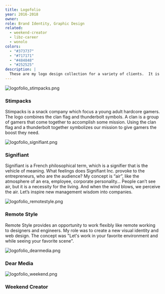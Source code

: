 ```yaml
---
title: Logofolio
year: 2016-2018
owner: 
role: Brand Identity, Graphic Design
related:
  - weekend-creator
  - libz-career
  - wonolo
colors:
  - "#373737"
  - "#717171"
  - "#484848"
  - "#252525"
description: |
  These are my logo design collection for a variety of clients.  It is always challenging and fun for me to express worldview of brands with typography, metaphor.
---
```


![logofolio_stimpacks.png](/Volumes/GoogleDrive/チームドライブ/Projects/Namika/_Portfolio/Logofolio/logofolio_stimpacks.png)

### Stimpacks

Stimpacks is a snack company which focus a young adult hardcore gamers. The logo combines the clan flag and thunderbolt symbols. A clan is a group of gamers that come together to accomplish some mission. Using the clan flag and a thunderbolt together symbolizes our mission to give gamers the boost they need.


![logofolio_signifiant.png](/Volumes/GoogleDrive/チームドライブ/Projects/Namika/_Portfolio/Logofolio/logofolio_signifiant.png)

### Signifiant
Signifiant is a French philosophical term, which is a signifier that is the vehicle of meaning. What feelings does Signifiant Inc. provoke to the entrepreneurs, who are the audience? My concept is “air”, like the atmosphere of an era, employee, corporate personality… People can’t see air, but it is a necessity for the living. And when the wind blows, we perceive the air. Let’s inspire new management wisdom into companies.

![logofolio_remotestyle.png](/Volumes/GoogleDrive/チームドライブ/Projects/Namika/_Portfolio/Logofolio/logofolio_remotestyle.png)

### Remote Style

Remote Style provides an opportunity to work flexibly like remote working to designers and engineers. My role was to create a new visual identity and web design. The concept was "Let's work in your favorite environment and while seeing your favorite scene".

![logofolio_dearmedia.png](/Volumes/GoogleDrive/チームドライブ/Projects/Namika/_Portfolio/Logofolio/logofolio_dearmedia.png)

### Dear Media

![logofolio_weekend.png](/Volumes/GoogleDrive/チームドライブ/Projects/Namika/_Portfolio/Logofolio/logofolio_weekend.png)


### Weekend Creator
